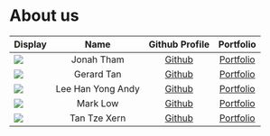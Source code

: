 # About us

Display | Name | Github Profile | Portfolio 
--------|:----:|:--------------:|:---------:
![](https://via.placeholder.com/100.png?text=Photo) | Jonah Tham | [Github](https://github.com/jonahtwl) | [Portfolio](docs/team/johndoe.md)
![](https://via.placeholder.com/100.png?text=Photo) | Gerard Tan | [Github](https://github.com/gerardtwk) | [Portfolio](docs/team/johndoe.md)
![](https://via.placeholder.com/100.png?text=Photo) | Lee Han Yong Andy | [Github](https://github.com/LeeHanYongAndy) | [Portfolio](docs/team/johndoe.md)
![](https://via.placeholder.com/100.png?text=Photo) | Mark Low | [Github](https://github.com/marklowsk) | [Portfolio](docs/team/johndoe.md)
![](https://via.placeholder.com/100.png?text=Photo) | Tan Tze Xern | [Github](https://github.com/tzexern/) | [Portfolio](docs/team/johndoe.md)
